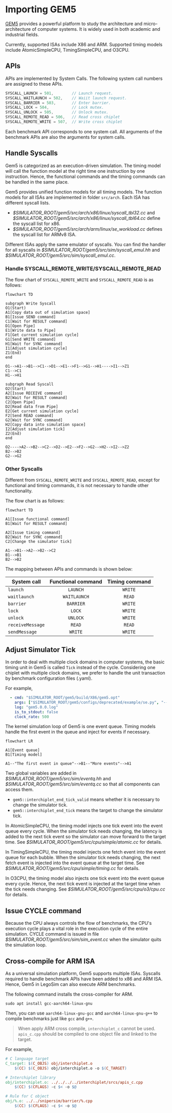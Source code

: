 
# Importing GEM5

[GEM5](https://github.com/gem5/gem5) provides a powerful platform to study the architecture and micro-architecture of computer systems. It is widely used in both academic and industrial fields.

Currently, supported ISAs include X86 and ARM. Supported timing models include AtomicSimpleCPU, TimingSimpleCPU, and O3CPU.

## APIs

APIs are implemented by System Calls. The following system call numbers are assigned to these APIs.

```c++
SYSCALL_LAUNCH = 501,        // Launch request.
SYSCALL_WAITLAUNCH = 502,    // Waiit launch request.
SYSCALL_BARRIER = 503,       // Enter barrier.
SYSCALL_LOCK = 504,          // Lock mutex.
SYSCALL_UNLOCK = 505,        // Unlock mutex.
SYSCALL_REMOTE_READ = 506,   // Read cross chiplet
SYSCALL_REMOTE_WRITE = 507,  // Write cross chiplet
```

Each benchmark API corresponds to one system call. All arguments of the benchmark APIs are also the arguments for system calls.

## Handle Syscalls

Gem5 is categorized as an execution-driven simulation. The timing model will call the function model at the right time one instruction by one instruction. Hence, the functional commands and the timing commands can be handled in the same place.

Gem5 provides unified function models for all timing models. The function models for all ISAs are implemented in folder `src/arch`. Each ISA has different syscall lists.

- *$SIMULATOR_ROOT/gem5/src/arch/x86/linux/syscall_tbl32.cc* and *\$SIMULATOR_ROOT/gem5/src/arch/x86/linux/syscall_tbl64.cc* define the syscall list for x86.
- *$SIMULATOR_ROOT/gem5/src/arch/arm/linux/se_workload.cc* defines the syscall list for ARMv8 ISA.

Different ISAs apply the same emulator of syscalls. You can find the handler for all syscalls in *$SIMULATOR_ROOT/gem5/src/sim/syscall_emul.hh* and *\$SIMULATOR_ROOT/gem5/src/sim/syscall_emul.cc*. 

### Handle SYSCALL_REMOTE_WRITE/SYSCALL_REMOTE_READ

The flow chart of `SYSCALL_REMOTE_WRITE` and `SYSCALL_REMOTE_READ` is as follows:

```mermaid
flowchart TD

subgraph Write Syscall
O1(Start)
A1[Copy data out of simulation space]
B1[Issue SEND command]
C1[Wait for RESULT command]
D1[Open Pipe]
E1[Write data to Pipe]
F1[Get current simulation cycle]
G1[Send WRITE command]
H1[Wait for SYNC command]
I1[Adjust simulation cycle]
Z1(End)
end

O1-->A1-->B1-->C1-->D1-->E1-->F1-->G1-->H1---->I1-->Z1
C1-->C1
H1-->H1

subgraph Read Syscall
O2(Start)
A2[Issue RECEIVE command]
B2[Wait for RESULT command]
C2[Open Pipe]
D2[Read data from Pipe]
E2[Get current simulation cycle]
F2[Send READ command]
G2[Wait for SYNC command]
H2[Copy data into simulation space]
I2[Adjust simulation tick]
Z2(End)
end

O2---->A2-->B2-->C2-->D2-->E2-->F2-->G2-->H2-->I2-->Z2
B2-->B2
G2-->G2
```

### Other Syscalls

Different from `SYSCALL_REMOTE_WRITE` and `SYSCALL_REMOTE_READ`, except for functional and timing commands, it is not necessary to handle other functionality.

The flow chart is as follows:

```mermaid
flowchart TD

A1[Issue functional command]
B1[Wait for RESULT command]

A2[Issue timing command]
B2[Wait for SYNC command]
C2[Change the simulator tick]

A1-->B1-->A2-->B2-->C2
B1-->B1
B2-->B2
```

The mapping between APIs and commands is shown below:

| System call      | Functional command | Timing command |
| ---------------- | :----------------: | :------------: |
| `launch`         | `LAUNCH`           | `WRITE`        |
| `waitlaunch`     | `WAITLAUNCH`       | `READ`         |
| `barrier`        | `BARRIER`          | `WRITE`        |
| `lock`           | `LOCK`             | `WRITE`        |
| `unlock`         | `UNLOCK`           | `WRITE`        |
| `receiveMessage` | `READ`             | `READ`         |
| `sendMessage`    | `WRITE`            | `WRITE`        |

## Adjust Simulator Tick

In order to deal with multiple clock domains in computer systems, the basic timing unit in Gem5 is called `Tick` instead of the cycle. Considering one chiplet with multiple clock domains, we prefer to handle the unit transaction by benchmark configuration files (.yaml). 

For example,

```yaml
  - cmd: "$SIMULATOR_ROOT/gem5/build/X86/gem5.opt"
    args: ["$SIMULATOR_ROOT/gem5/configs/deprecated/example/se.py", "--cmd", "$BENCHMARK_ROOT/bin/test_c", "-o", "0 0"]
    log: "gem5.0.0.log"
    is_to_stdout: false
    clock_rate: 500
```

The kernel simulation loop of Gem5 is one event queue. Timing models handle the first event in the queue and inject for events if necessary.

```mermaid
flowchart LR

A1[Event queue]
B1[Timing model]

A1--"The first event in queue"-->B1--"More events"-->A1
```

Two global variables are added in *$SIMULATOR_ROOT/gem5/src/sim/eventq.hh* and *\$SIMULATOR_ROOT/gem5/src/sim/eventq.cc* so that all components can access them.

- `gem5::interchiplet_end_tick_valid` means whether it is necessary to change the simulator tick.
- `gem5::interchiplet_end_tick` means the target to change the simulator tick.

In AtomicSimpleCPU, the timing model injects one tick event into the event queue every cycle. When the simulator tick needs changing, the latency is added to the next tick event so the simulator can move forward to the target time. See *$SIMULATOR_ROOT/gem5/src/cpu/simple/atomic.cc* for details.

In TimingSimpleCPU, the timing model injects one fetch event into the event queue for each bubble. When the simulator tick needs changing, the next fetch event is injected into the event queue at the target time. See *$SIMULATOR_ROOT/gem5/src/cpu/simple/timing.cc* for details.

In O3CPU, the timing model also injects one tick event into the event queue every cycle. Hence, the next tick event is injected at the target time when the tick needs changing. See *$SIMULATOR_ROOT/gem5/src/cpu/o3/cpu.cc* for details.

## Issue CYCLE command

Because the CPU always controls the flow of benchmarks, the CPU's execution cycle plays a vital role in the execution cycle of the entire simulation. CYCLE command is issued in file *$SIMULATOR_ROOT/gem5/src/sim/sim_event.cc* when the simulator quits the simulation loop.

## Cross-compile for ARM ISA

As a universal simulation platform, Gem5 supports multiple ISAs. Syscalls required to handle benchmark APIs have been added to x86 and ARM ISA. Hence, Gem5 in LegoSim can also execute ARM benchmarks.

The following command installs the cross-compiler for ARM.

```shell
sudo apt install gcc-aarch64-linux-gnu
```

Then, you can use `aarch64-linux-gnu-gcc` and `aarch64-linux-gnu-g++` to compile benchmarks just like `gcc` and `g++`.

> Wnen apply ARM cross compile, `interchiplet_c` cannot be used. `apis_c.cpp` should be compiled to one object file and linked to the target.

For example,

```makefile
# C language target
C_target: $(C_OBJS) obj/interchiplet.o
	$(CC) $(C_OBJS) obj/interchiplet.o -o $(C_TARGET)

# Interchiplet library
obj/interchiplet.o: ../../../../interchiplet/srcs/apis_c.cpp
	$(CC) $(CFLAGS) -c $< -o $@

# Rule for C object
obj/%.o: ../../snipersim/barrier/%.cpp
	$(CC) $(CFLAGS) -c $< -o $@
```
